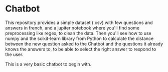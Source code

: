 # Chatbot

This repository provides a simple dataset (.csv) with few questions and answers in french, 
and a jupiter notebook where you'll find some preprocessing like regex, to clean the data. Then you'll see how to use numpy 
and the scikit-learn library from Python to calculate the distance between the new question asked to the Chatbot and the questions it 
already knows the answers to, to be able to select the right answer to respond to the user.    

This is a very basic chatbot to begin with.
